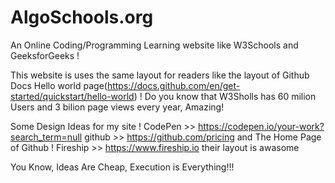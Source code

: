# AlgoSchools.org
An Online Coding/Programming Learning website like W3Schools and GeeksforGeeks !

This website is uses the same layout for readers like the layout of Github Docs Hello world page(https://docs.github.com/en/get-started/quickstart/hello-world) !
Do you know that W3Sholls has 60 milion Users and 3 bilion page views every year, Amazing!

Some Design Ideas for my site !
CodePen >> https://codepen.io/your-work?search_term=null
github >>  https://github.com/pricing and The Home Page of Github !
Fireship >> https://www.fireship.io their layout is awasome




You Know, Ideas Are Cheap, Execution is Everything!!!
